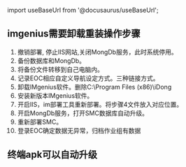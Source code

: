 
import useBaseUrl from '@docusaurus/useBaseUrl';

## imgenius需要卸载重装操作步骤

1. 撤销部署, 停止IIS网站,关闭MongDb服务，此时系统停用。  
2. 备份数据库和MongDb。
3. 将备份文件转移到自己电脑内。
4. 记录EOC相应自定义导航设定方式。三种链接方式。  
5. 卸载IMgenius软件。删除C:\Program Files (x86)\iDong  
6. 安装新版本IMgenius软件。  
7. 开启IIS，im部署工具重新部署。将步骤4文件放入对应位置。  
8. 开启MongDb服务，打开SMC数据库自动升级。  
9. 重新部署SMC。  
10. 登录EOC确定数据无异常，归档作业组有数据

## 终端apk可以自动升级
